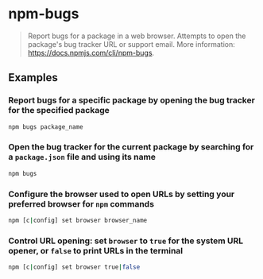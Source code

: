 # npm-bugs

> Report bugs for a package in a web browser. Attempts to open the package's bug tracker URL or support email. More information: <https://docs.npmjs.com/cli/npm-bugs>.

## Examples

### Report bugs for a specific package by opening the bug tracker for the specified package

```bash
npm bugs package_name
```

### Open the bug tracker for the current package by searching for a `package.json` file and using its name

```bash
npm bugs
```

### Configure the browser used to open URLs by setting your preferred browser for `npm` commands

```bash
npm [c|config] set browser browser_name
```

### Control URL opening: set `browser` to `true` for the system URL opener, or `false` to print URLs in the terminal

```bash
npm [c|config] set browser true|false
```
